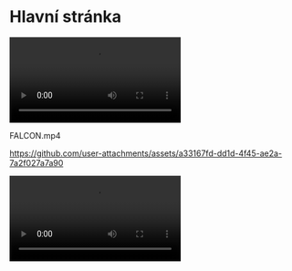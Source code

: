 # Hlavní stránka

![Video](FALCON.mp4)

FALCON.mp4

https://github.com/user-attachments/assets/a33167fd-dd1d-4f45-ae2a-7a2f027a7a90


<video controls>
  <source src="FALCON.mp4" type="video/mp4">
  Your browser does not support the video tag.
</video> 